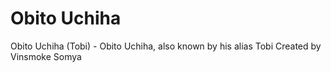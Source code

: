 # Obito Uchiha
 Obito Uchiha (Tobi) - Obito Uchiha, also known by his alias Tobi
 Created by Vinsmoke Somya
